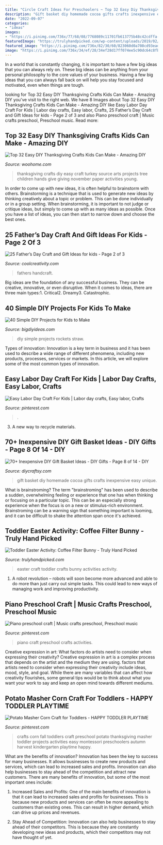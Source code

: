 ```yaml
---
title: "Circle Craft Ideas For Preschoolers ~ Top 32 Easy Diy Thanksgiving Crafts Kids Can Make"
description: "Gift basket diy homemade cocoa gifts crafts inexpensive easy unique"
date: "2022-09-07"
categories:
- "ideas"
images:
- "https://i.pinimg.com/736x/77/68/08/7768089c11701fb613775b48c42cdffa--piano-crafts-craft-patterns.jpg"
featuredImage: "https://trulyhandpicked.com/wp-content/uploads/2019/02/toddler-activities-15510781378n4kg.jpg"
featured_image: "https://i.pinimg.com/736x/82/30/60/823060d0a708cd93ead78bae7d1b29d5.jpg"
image: "https://i.pinimg.com/736x/34/ef/28/34ef28d17ff074ee5c90dc64c8fb5676.jpg"
---
```



In a world that is constantly changing, it is important to have a few big ideas that you can always rely on. These big ideas can be anything from your personal philosophy to the core values of your business. Having a few big ideas that you can always fall back on will help you stay focused and motivated, even when things are tough.

	

		
looking for Top 32 Easy DIY Thanksgiving Crafts Kids Can Make - Amazing DIY you've visit to the right web. We have 8 Images about Top 32 Easy DIY Thanksgiving Crafts Kids Can Make - Amazing DIY like Easy Labor Day Craft For Kids | Labor day crafts, Easy labor, Crafts, 25 Father’s Day Craft and Gift Ideas for kids - Page 2 of 3 and also Piano preschool craft | Music crafts preschool, Preschool music. Read more:
		
    
## Top 32 Easy DIY Thanksgiving Crafts Kids Can Make - Amazing DIY

<img loading=lazy src="http://www.woohome.com/wp-content/uploads/2013/11/Thanksgiving-Crafts-Kids-Can-Make-18.jpg" onerror="this.onerror=null;this.src='https://tse1.mm.bing.net/th?id=OIP.zuZf68lY4SK0b5a1qaxIWgHaJ4&amp;pid=15.1';" alt="Top 32 Easy DIY Thanksgiving Crafts Kids Can Make - Amazing DIY">

_Source: woohome.com_

>thanksgiving crafts diy easy craft turkey source arts projects tree children hands give giving november paper activities young. 

	

In order to come up with new ideas, it is often helpful to brainstorm with others. Brainstorming is a technique that is used to generate new ideas by thinking creatively about a topic or problem. This can be done individually or in a group setting. When brainstorming, it is important to not judge or critique ideas, but simply to come up with as many ideas as possible. Once you have a list of ideas, you can then start to narrow down and choose the best ones.

    
## 25 Father’s Day Craft And Gift Ideas For Kids - Page 2 Of 3

<img loading=lazy src="https://coolcreativity.com/wp-content/uploads/2016/06/Father’s-Day-Kid-Decorated-Ties-.jpg" onerror="this.onerror=null;this.src='https://tse4.mm.bing.net/th?id=OIP.L2GXa8uInGbPsoJLa1ZWEQAAAA&amp;pid=15.1';" alt="25 Father’s Day Craft and Gift Ideas for kids - Page 2 of 3">

_Source: coolcreativity.com_

>fathers handcraft. 

	

Big ideas are the foundation of any successful business. They can be creative, innovative, or even disruptive. When it comes to ideas, there are three main types:1. Critical2. Dreamy3. Catastrophic.

    
## 40 Simple DIY Projects For Kids To Make

<img loading=lazy src="http://www.bigdiyideas.com/wp-content/uploads/2015/06/STRAW-ROCKETS.jpg" onerror="this.onerror=null;this.src='https://tse3.mm.bing.net/th?id=OIP.ABGnq94EkMfikPsLBJ_PIwHaKh&amp;pid=15.1';" alt="40 Simple DIY Projects for Kids to Make">

_Source: bigdiyideas.com_

>diy simple projects rockets straw. 

	

Types of innovation:
Innovation is a key term in business and it has been used to describe a wide range of different phenomena, including new products, processes, services or markets. In this article, we will explore some of the most common types of innovation.

    
## Easy Labor Day Craft For Kids | Labor Day Crafts, Easy Labor, Crafts

<img loading=lazy src="https://i.pinimg.com/736x/34/ef/28/34ef28d17ff074ee5c90dc64c8fb5676.jpg" onerror="this.onerror=null;this.src='https://tse3.mm.bing.net/th?id=OIP.nFgYd8sMOQdhG26uoBUccwHaLH&amp;pid=15.1';" alt="Easy Labor Day Craft For Kids | Labor day crafts, Easy labor, Crafts">

_Source: pinterest.com_

>. 

	

3. A new way to recycle materials.

    
## 70+ Inexpensive DIY Gift Basket Ideas - DIY Gifts - Page 8 Of 14 - DIY

<img loading=lazy src="http://www.diycraftsy.com/wp-content/uploads/2017/04/DIY-Homemade-Cocoa-Gift-Basket.jpg" onerror="this.onerror=null;this.src='https://tse4.mm.bing.net/th?id=OIP.xqk6cTlgDHyvwGp1hrEW0AHaLJ&amp;pid=15.1';" alt="70+ Inexpensive DIY Gift Basket Ideas - DIY Gifts - Page 8 of 14 - DIY">

_Source: diycraftsy.com_

>gift basket diy homemade cocoa gifts crafts inexpensive easy unique. 

	

What is brainstroming?
The term "brainstroming" has been used to describe a sudden, overwhelming feeling or experience that one has when thinking or focusing on a particular topic. This can be an especially strong experience when the focus is on a new or stimulus-rich environment. Brainstroming can be a warning sign that something important is looming, and it can be difficult to shake the attention span once it's achieved.

    
## Toddler Easter Activity: Coffee Filter Bunny - Truly Hand Picked

<img loading=lazy src="https://trulyhandpicked.com/wp-content/uploads/2019/02/toddler-activities-15510781378n4kg.jpg" onerror="this.onerror=null;this.src='https://tse2.mm.bing.net/th?id=OIP.y7YtqocWdTMbeRn0qvmNTwHaJ3&amp;pid=15.1';" alt="Toddler Easter Activity: Coffee Filter Bunny - Truly Hand Picked">

_Source: trulyhandpicked.com_

>easter craft toddler crafts bunny activities activity. 

	

1. A robot revolution – robots will soon become more advanced and able to do more than just carry out simple tasks. This could lead to new ways of managing work and improving productivity.

    
## Piano Preschool Craft | Music Crafts Preschool, Preschool Music

<img loading=lazy src="https://i.pinimg.com/736x/77/68/08/7768089c11701fb613775b48c42cdffa--piano-crafts-craft-patterns.jpg" onerror="this.onerror=null;this.src='https://tse2.mm.bing.net/th?id=OIP.Nu_MJwOCxiQb41_RxBFmKAAAAA&amp;pid=15.1';" alt="Piano preschool craft | Music crafts preschool, Preschool music">

_Source: pinterest.com_

>piano craft preschool crafts activities. 

	

Creative expression in art: What factors do artists need to consider when expressing their creativity?
Creative expression in art is a complex process that depends on the artist and the medium they are using. factors that artists need to consider when expressing their creativity include ideas, mood, style, and goal. While there are many variables that can affect how creativity flourishes, some general tips would be to think about what you want your work to say and keep an open mind towards different mediums.

    
## Potato Masher Corn Craft For Toddlers - HAPPY TODDLER PLAYTIME

<img loading=lazy src="https://i.pinimg.com/736x/82/30/60/823060d0a708cd93ead78bae7d1b29d5.jpg" onerror="this.onerror=null;this.src='https://tse3.mm.bing.net/th?id=OIP.RuIGH-22pq57OTx3deEE_QHaO0&amp;pid=15.1';" alt="Potato Masher Corn Craft for Toddlers - HAPPY TODDLER PLAYTIME">

_Source: pinterest.com_

>crafts corn fall toddlers craft preschool potato thanksgiving masher toddler projects activities easy montessori preschoolers autumn harvest kindergarten playtime happy. 

	

What are the benefits of innovation?
Innovation has been the key to success for many businesses. It allows businesses to create new products and services, which can lead to increased sales and profits. Innovation can also help businesses to stay ahead of the competition and attract new customers.
There are many benefits of innovation, but some of the most important ones include:

1) Increased Sales and Profits: One of the main benefits of innovation is that it can lead to increased sales and profits for businesses. This is because new products and services can often be more appealing to customers than existing ones. This can result in higher demand, which can drive up prices and revenues.

2) Stay Ahead of Competition: Innovation can also help businesses to stay ahead of their competitors. This is because they are constantly developing new ideas and products, which their competitors may not have thought of yet.

